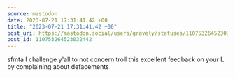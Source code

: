 ```yaml
---
source: mastodon
date: 2023-07-21 17:31:41.42 +00
title: "2023-07-21 17:31:41.42 +00"
post_uri: https://mastodon.social/users/gravely/statuses/110753264523032442
post_id: 110753264523032442
---
```

sfmta I challenge y'all to not concern troll this excellent feedback on your L by complaining about defacements


